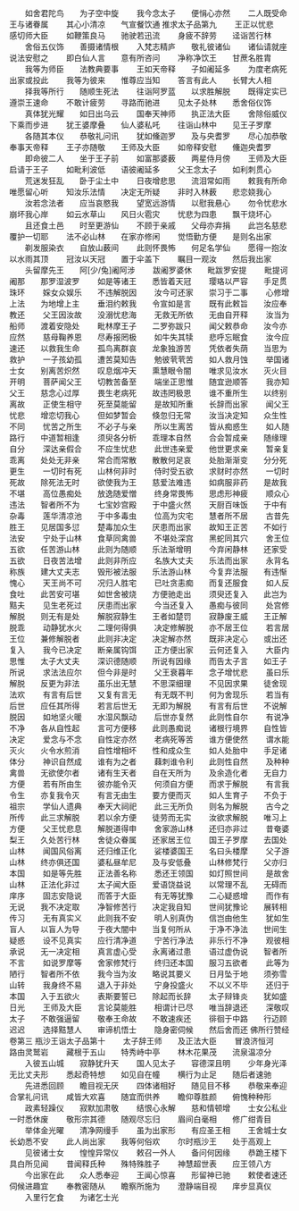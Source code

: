 <!-- { "loadSidebar": true } -->
　　如舍君陀鸟　　为子空中旋
　　我今念太子　　便悁心亦然
　　二人既受命　　王与诸眷属
　　其心小清凉　　气宣餐饮通
推求太子品第九
　　王正以忧悲　　感切师大臣
　　如鞭策良马　　驰驶若迅流
　　身疲不辞劳　　迳诣苦行林
　　舍俗五仪饰　　善摄诸情根
　　入梵志精庐　　敬礼彼诸仙
　　诸仙请就座　　说法安慰之
　　即白仙人言　　意有所咨问
　　净称净饮王　　甘蔗名胜胄
　　我等为师臣　　法教典要事
　　王如天帝释　　子如阇延多
　　为度老病死　　出家或投此
　　我等为彼来　　惟尊应当知
　　答言有此人　　长臂大人相
　　择我等所行　　随顺生死法
　　往诣阿罗蓝　　以求胜解脱
　　既得定实已　　遵崇王速命
　　不敢计疲劳　　寻路而驰进
　　见太子处林　　悉舍俗仪饰
　　真体犹光耀　　如日出乌云
　　国奉天神师　　执正法大臣
　　舍除俗威仪　　下乘而步进
　　犹王婆摩叠　　仙人婆私吒
　　往诣山林中　　见王子罗摩
　　各随其本仪　　恭敬礼问讯
　　犹如儵迦罗　　及与央耆罗
　　尽心加恭敬　　奉事天帝释
　　王子亦随敬　　王师及大臣
　　如帝释安慰　　儵迦央耆罗
　　即命彼二人　　坐于王子前
　　如富那婆薮　　两星侍月傍
　　王师及大臣　　启请于王子
　　如毗利波低　　语彼阇延多
　　父王念太子　　如利刺贯心
　　荒迷发狂乱　　卧于尘土中
　　日夜增悲思　　流泪常如雨
　　敕我有所命　　唯愿留心听
　　知汝乐法情　　决定无所疑
　　非时入林薮　　悲恋娆我心
　　汝若念法者　　应当哀愍我
　　望宽远游情　　以慰我悬心
　　勿令忧悲水　　崩坏我心岸
　　如云水草山　　风日火雹灾
　　忧悲为四患　　飘干烧坏心
　　且还食土邑　　时至更游仙
　　不顾于亲戚　　父母亦弃捐
　　此岂名慈悲　　覆护一切耶
　　法不必山林　　在家亦修闲
　　觉悟勤方便　　是则名出家
　　剃发服染衣　　自放山薮间
　　此则怀畏怖　　何足名学仙
　　愿得一抱汝　　以水雨其顶
　　冠汝以天冠　　置于伞盖下
　　瞩目一观汝　　然后我出家
　　头留摩先王　　阿[少/兔]阇阿涉
　　跋阇罗婆休　　毗跋罗安提
　　毗提诃阇那　　那罗湿波罗
　　如是等诸王　　悉皆着天冠
　　璎珞以严容　　手足贯珠环
　　婇女众娱乐　　不违解脱因
　　汝今可还家　　崇习于二事
　　心修增上法　　为地增上主
　　垂泪约敕我　　令宣如是言
　　既有此敕旨　　汝应奉教还
　　父王因汝故　　没溺忧悲海
　　无救无所依　　无由自开释
　　汝当为船师　　渡着安隐处
　　毗林摩王子　　二罗弥跋只
　　闻父敕恭命　　汝今亦应然
　　慈母鞠养恩　　尽寿报罔极
　　如牛失其犊　　悲呼忘眠食
　　汝今应速还　　以救我生命
　　孤鸟离群哀　　龙象独游苦
　　凭依者失荫　　当思为救护
　　一子孩幼孤　　遭苦莫知告
　　勉彼茕茕苦　　如人救月蚀
　　举国诸士女　　别离苦炽然
　　叹息烟冲天　　熏慧眼令闇
　　唯求见汝水　　灭火目开明
　　菩萨闻父王　　切教苦备至
　　端坐正思惟　　随宜逊顺答
　　我亦知父王　　慈念心过厚
　　畏生老病死　　故违罔极恩
　　谁不重所生　　以终别离故
　　正使生相守　　死至莫能留
　　是故知所重　　长辞而出家
　　闻父王忧悲　　增恋切我心
　　但如梦暂会　　倏忽归无常
　　汝当决定知　　众生性不同
　　忧苦之所生　　不必子与亲
　　所以生离苦　　皆从痴惑生
　　如人随路行　　中道暂相逢
　　须臾各分析　　乖理本自然
　　合会暂成亲　　随缘理自分
　　深达亲假合　　不应生忧悲
　　此世违亲爱　　他世更求亲
　　暂亲复乖离　　处处无非亲
　　常合而常散　　散散何足哀
　　处胎渐渐变　　分分死更生
　　一切时有死　　山林何非时
　　侍时受五欲　　求财时亦然
　　一切时死故　　除死法无时
　　欲使我为王　　慈爱法难违
　　如病服非药　　是故我不堪
　　高位愚痴处　　放逸随爱憎
　　终身常畏怖　　思虑形神疲
　　顺众心违法　　智者所不为
　　七宝妙宫殿　　于中盛火然
　　天厨百味饭　　于中有杂毒
　　莲华清凉池　　于中多毒虫
　　位高为灾宅　　慧者所不居
　　古昔先胜王　　见居国多愆
　　楚毒加众生　　厌患而出家
　　故知王正苦　　不如行法安
　　宁处于山林　　食草同禽兽
　　不堪处深宫　　黑蛇同其穴
　　舍王位五欲　　任苦游山林
　　此则为随顺　　乐法渐增明
　　今弃闲静林　　还家受五欲
　　日夜苦法增　　此则非所应
　　名族大丈夫　　乐法而出家
　　永背名称族　　建大丈夫志
　　毁形被法服　　乐法游山林
　　今复弃法服　　有违惭愧心
　　天王尚不可　　况归人胜宅
　　已吐贪恚痴　　而复还服食
　　如人反食吐　　此苦安可堪
　　如世舍被烧　　方便驰走出
　　须臾还复入　　此岂为黠夫
　　见生老死过　　厌患而出家
　　今当还复入　　愚痴与彼同
　　处宫修解脱　　则无有是处
　　解脱寂静生　　王者如楚罚
　　寂静废王威　　王正解脱乖
　　动静犹水火　　二理何得俱
　　决定修解脱　　亦不居王位
　　若言居王位　　兼修解脱者
　　此则非决定　　决定解亦然
　　既非决定心　　或出还复入
　　我今已决定　　断亲属钩饵
　　正方便出家　　云何还复入
　　大臣内思惟　　太子大丈夫
　　深识德随顺　　所说有因缘
　　而告太子言　　如王子所说
　　求法法应尔　　但今非是时
　　父王衰暮年　　念子增忧悲
　　虽曰乐解脱　　反更为非法
　　虽乐出无慧　　不思深细理
　　不见因求果　　徒舍现法欢
　　有言有后世　　又复有言无
　　有无既不判　　何为舍现乐
　　若当有后世　　应任其所得
　　若言后世无　　无即为解脱
　　有言有后世　　不说解脱因
　　如地坚火暖　　水湿风飘动
　　后世亦复然　　此则性自尔
　　有说净不净　　各从自性起
　　言可方便移　　此则愚痴说
　　诸根行境界　　自性皆决定
　　爱念与不念　　自性定亦然
　　老病死等苦　　谁方便使然
　　谓水能灭火　　火令水煎消
　　自性增相坏　　性和成众生
　　如人处胎中　　手足诸体分
　　神识自然成　　谁有为之者
　　蕀刺谁令利　　此则性自然
　　及种种禽兽　　无欲使尔者
　　诸有生天者　　自在天所为
　　及余造化者　　无自力方便
　　若有所由生　　彼亦能令灭
　　何须自方便　　而求于解脱
　　有言我令生　　亦复我令灭
　　有言无由生　　要方便而灭
　　如人生育子　　不负于祖宗
　　学仙人遗典　　奉天大祠祀
　　此三无所负　　则名为解脱
　　古今之所传　　此三求解脱
　　若以余方便　　徒劳而无实
　　汝欲求解脱　　唯习上方便
　　父王忧悲息　　解脱道得申
　　舍家游山林　　还归亦非过
　　昔奄婆梨王　　久处苦行林
　　舍徒众眷属　　还家居王位
　　国王子罗摩　　去国处山林
　　闻国风俗离　　还归维正化
　　娑楼婆国王　　名曰头楼摩
　　父子游山林　　终亦俱还国
　　婆私昼牟尼　　及与安低叠
　　山林修梵行　　父亦归本国
　　如是等先胜　　正法善名称
　　悉还王领国　　如灯照世间
　　是故舍山林　　正法化非过
　　太子闻大臣　　爱语饶益说
　　以常理不乱　　无碍而庠序
　　固志安隐说　　而答于大臣
　　有无等犹豫　　二心疑惑增
　　而作有无说　　我不决定取
　　净智修苦行　　决定我自知
　　世间犹豫论　　展转相传习
　　无有真实义　　此则我不安
　　明人别真伪　　信岂由他生
　　犹如生盲人　　以盲人为导
　　于夜大闇中　　当复何所从
　　于净不净法　　世间生疑惑
　　设不见真实　　应行清净道
　　宁苦行净法　　非乐行不净
　　观彼相承说　　无一决定相
　　真言虚心受　　永离诸过患
　　语过虚伪说　　智者所不言
　　如说罗摩等　　舍家修梵行
　　终归还本国　　服习五欲者
　　此等为陋行　　智者所不依
　　我今当为汝　　略说其要义
　　日月坠于地　　须弥雪山转
　　我身终不易　　退入于非处
　　宁身投盛火　　不以义不毕
　　还归于本国　　入于五欲火
　　表斯要誓已　　除起而长辞
　　太子辩锋炎　　犹如盛日光
　　王师及大臣　　言论莫能胜
　　相谓计已尽　　唯当辞退还
　　深敬叹太子　　不敢强逼留
　　敬奉王命故　　不敢速疾还
　　徘徊于中路　　行迈顾迟迟
　　选择黠慧人　　审谛机悟士
　　隐身密伺候　　然后舍而还
佛所行赞经卷第三
瓶沙王诣太子品第十
　　太子辞王师　　及正法大臣
　　冒浪济恒河　　路由灵鹫岩
　　藏根于五山　　特秀峙中亭
　　林木花果茂　　流泉温凉分
　　入彼五山城　　寂静犹升天
　　国人见太子　　容德深且明
　　少年身光泽　　无比丈夫形
　　悉起奇特想　　如见自在幢
　　横行为止足　　随后者速驰
　　先进悉回顾　　瞻目视无厌
　　四体诸相好　　随见目不移
　　恭敬来奉迎　　合掌礼问讯
　　咸皆大欢喜　　随宜而供养
　　瞻仰尊胜颜　　俯愧种种形
　　政素轻躁仪　　寂默加肃敬
　　结恨心永解　　慈和情顿增
　　士女公私业　　一时悉休废
　　敬形宗其德　　随观尽忘归
　　眉间白毫相　　修广绀青目
　　举体金光曜　　清净网缦手
　　虽为出家形　　有应圣王相
　　王舍城士女　　长幼悉不安
　　此人尚出家　　我等何俗欢
　　尔时瓶沙王　　处于高观上
　　见彼诸士女　　惶惶异常仪
　　敕召一外人　　备问何因缘
　　恭跪王楼下　　具白所见闻
　　昔闻释氏种　　殊特殊胜子
　　神慧超世表　　应王领八方
　　今出家在此　　众人悉奉迎
　　王闻心惊喜　　形留神已驰
　　敕使者速还　　伺候进趣宜
　　奉教密随从　　瞻察所施为
　　澄静端目视　　庠步显真仪
　　入里行乞食　　为诸乞士光
